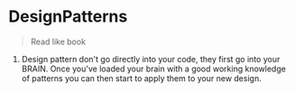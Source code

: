 # DesignPatterns
> Read like book

1. Design pattern don't go directly into your code, they first go into your BRAIN.
Once you've loaded your brain with a good working knowledge of patterns you can then 
start to apply them to your new design.